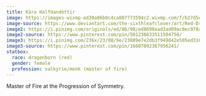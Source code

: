 ```yaml
---
title: Kára Halfdandóttir
image: https://images-wixmp-ed30a86b8c4ca887773594c2.wixmp.com/f/b27d5e01-c84c-4725-bf23-ceca0a4a796f/d5ktw35-6dae8fbc-ceb4-4873-a57d-bf0eea7de56e.jpg?token=eyJ0eXAiOiJKV1QiLCJhbGciOiJIUzI1NiJ9.eyJzdWIiOiJ1cm46YXBwOjdlMGQxODg5ODIyNjQzNzNhNWYwZDQxNWVhMGQyNmUwIiwiaXNzIjoidXJuOmFwcDo3ZTBkMTg4OTgyMjY0MzczYTVmMGQ0MTVlYTBkMjZlMCIsIm9iaiI6W1t7InBhdGgiOiJcL2ZcL2IyN2Q1ZTAxLWM4NGMtNDcyNS1iZjIzLWNlY2EwYTRhNzk2ZlwvZDVrdHczNS02ZGFlOGZiYy1jZWI0LTQ4NzMtYTU3ZC1iZjBlZWE3ZGU1NmUuanBnIn1dXSwiYXVkIjpbInVybjpzZXJ2aWNlOmZpbGUuZG93bmxvYWQiXX0.d60ZSQNkU4NDs3UGaLYdoJ-N9xQ9H_GKfkMIrNuWS5c
image-source: https://www.deviantart.com/the-sixthleafclover/art/Red-Dragon-Girl-October-Winner-Art-337317809
image2: https://i.pinimg.com/originals/ed/86/90/ed8690aad3ad09ac8ec978a093e1a372.jpg
image2-source: https://www.pinterest.com/pin/501236633511504756/
image3: https://i.pinimg.com/236x/23/88/9e/23889e7e2db3f949842e505ed3163676.jpg
image3-source: https://www.pinterest.com/pin/16607092367956241/
statbox:
  race: dragonborn (red)
  gender: female
  profession: valkyrie/monk (master of fire)
---
```


Master of Fire at the Progression of Symmetry.
